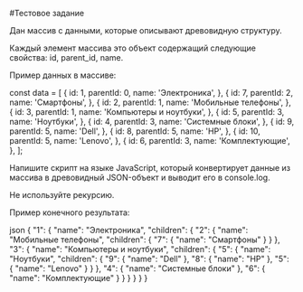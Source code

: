 #Тестовое задание

Дан массив с данными, которые описывают древовидную структуру. 

Каждый элемент массива это объект содержащий следующие свойства: id, parent_id, name.
 
Пример данных в массиве:

const data = [
  {
    id: 1,
    parentId: 0,
    name: 'Электроника',
  },
  {
    id: 7,
    parentId: 2,
    name: 'Смартфоны',
  },
  {
    id: 2,
    parentId: 1,
    name: 'Мобильные телефоны',
  },
  {
    id: 3,
    parentId: 1,
    name: 'Компьютеры и ноутбуки',
  },
  {
    id: 5,
    parentId: 3,
    name: 'Ноутбуки',
  },
  {
    id: 4,
    parentId: 3,
    name: 'Системные блоки',
  },
  {
    id: 9,
    parentId: 5,
    name: 'Dell',
  },
  {
    id: 8,
    parentId: 5,
    name: 'HP',
  },
  {
    id: 10,
    parentId: 5,
    name: 'Lenovo',
  },
  {
    id: 6,
    parentId: 3,
    name: 'Комплектующие',
  },
];
 
Напишите скрипт на языке JavaScript, который конвертирует данные из массива в древовидный JSON-объект и выводит его в console.log. 

Не используйте рекурсию. 
 
Пример конечного результата:
 
json 
{ 
  "1": { 
    "name": "Электроника", 
    "children": { 
      "2": { 
        "name": "Мобильные телефоны", 
        "children": { 
          "7": { 
            "name": "Смартфоны" 
          } 
        } 
      }, 
      "3": { 
        "name": "Компьютеры и ноутбуки", 
        "children": { 
          "5": { 
            "name": "Ноутбуки", 
            "children": { 
              "9": { 
                "name": "Dell" 
              }, 
              "8": { 
                "name": "HP" 
              }, 
              "5": { 
                "name": "Lenovo" 
              } 
            } 
          }, 
          "4": { 
            "name": "Системные блоки" 
          }, 
          "6": { 
            "name": "Комплектующие" 
          } 
        } 
      } 
    } 
  } 
}
